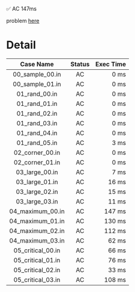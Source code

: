 ✅  AC  147ms

problem [here](https://onlinejudge.u-aizu.ac.jp/courses/library/3/DSL/2/DSL_2_E)

# Detail

| Case Name | Status | Exec Time |
|:---------:|:------:|---------:|
| 00_sample_00.in | AC | 0 ms |
| 00_sample_01.in | AC | 0 ms |
| 01_rand_00.in | AC | 0 ms |
| 01_rand_01.in | AC | 0 ms |
| 01_rand_02.in | AC | 0 ms |
| 01_rand_03.in | AC | 0 ms |
| 01_rand_04.in | AC | 0 ms |
| 01_rand_05.in | AC | 3 ms |
| 02_corner_00.in | AC | 0 ms |
| 02_corner_01.in | AC | 0 ms |
| 03_large_00.in | AC | 7 ms |
| 03_large_01.in | AC | 16 ms |
| 03_large_02.in | AC | 15 ms |
| 03_large_03.in | AC | 11 ms |
| 04_maximum_00.in | AC | 147 ms |
| 04_maximum_01.in | AC | 130 ms |
| 04_maximum_02.in | AC | 112 ms |
| 04_maximum_03.in | AC | 62 ms |
| 05_critical_00.in | AC | 66 ms |
| 05_critical_01.in | AC | 76 ms |
| 05_critical_02.in | AC | 33 ms |
| 05_critical_03.in | AC | 108 ms |


